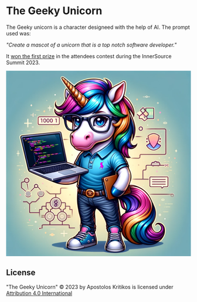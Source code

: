 # The Geeky Unicorn
The Geeky unicorn is a character designeed with the help of AI. The prompt used was:

_"Create a mascot of a unicorn that is a top notch software developer."_

It [won the first prize](https://www.linkedin.com/feed/update/urn:li:activity:7131120200770351104/) in the attendees contest during the InnerSource Summit 2023.

![The Geeky Unicorn - Color](https://github.com/akritiko/the-geeky-unicorn/blob/main/geeky_unicorn_color.png)

## License

"The Geeky Unicorn" © 2023 by Apostolos Kritikos is licensed under [Attribution 4.0 International](https://github.com/akritiko/the-geeky-unicorn/blob/main/LICENSE.md)

